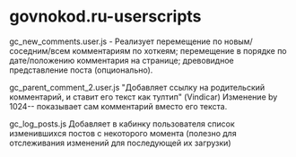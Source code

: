 govnokod.ru-userscripts
=======================

gc_new_comments.user.js -
    Реализует перемещение по новым/соседним/всем комментариям по хоткеям;
    перемещение в порядке по дате/положению комментария на странице;
    древовидное представление поста (опционально).

gc_parent_comment_2.user.js
    "Добавляет ссылку на родительский комментарий, и ставит его текст как тултип" (Vindicar)
    Изменение by 1024-- показывает сам комментарий вместо его текста.

gc_log_posts.js
    Добавляет в кабинку пользователя список изменившихся постов с некоторого момента
    (полезно для отслеживания изменений для последующей их загрузки)

